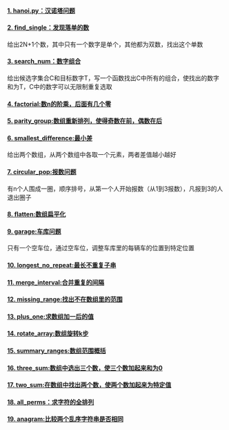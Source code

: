 #### [1. hanoi.py：汉诺塔问题](./hanoi.py)

#### [2. find_single：发现落单的数](./find_single.py)

给出2N+1个数，其中只有一个数字是单个，其他都为双数，找出这个单数

#### [3. search_num：数字组合](./search_nu.py)

给出候选字集合C和目标数字T，写一个函数找出C中所有的组合，使找出的数字和为T，C中的数字可以无限制重复选取

#### [4. factorial:数n的阶乘，后面有几个零](./factoria.py)

#### [5. parity_group:数组重新排列，使得奇数在前，偶数在后](./parity_grou.py)

#### [6. smallest_difference:最小差](./smallest_differenc.py)

给出两个数组，从两个数组中各取一个元素，两者差值越小越好

#### [7. circular_pop:报数问题](./circular_po.py)

有n个人围成一圈，顺序排号，从第一个人开始报数（从1到3报数），凡报到3的人退出圈子

#### [8. flatten:数组扁平化](./flatte.py)

#### [9. garage:车库问题](./garag.py)

只有一个空车位，通过空车位，调整车库里的每辆车的位置到特定位置

#### [10. longest_no_repeat:最长不重复子串](./longest_no_repea.py)

#### [11. merge_interval:合并重复的间隔](./merge_interva.py)

#### [12. missing_range:找出不在数组里的范围](./missing_rang.py)

#### [13. plus_one:求数组加一后的值](./plus_on.py)

#### [14. rotate_array:数组旋转k步](./rotate_arra.py)

#### [15. summary_ranges:数组范围概括](./summary_range.py)

#### [16. three_sum:数组中选出三个数，使三个数加起来和为0](./three_su.py)

#### [17. two_sum:在数组中找出两个数，使两个数加起来为特定值](./two_su.py)

#### [18. all_perms：求字符的全排列](./all_perm.py)

#### [19. anagram:比较两个乱序字符串是否相同](./anagra.py)
